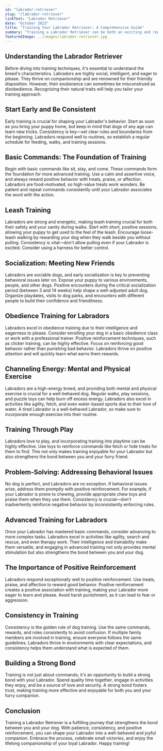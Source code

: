 ```yaml
---
id: "labrador-retriever"
slug: "/labrador-retriever"
linkText: "Labrador Retriever"
date: "October 2023"
title: "Training Your Labrador Retriever: A Comprehensive Guide"
summary: "Training a Labrador Retriever can be both an exciting and rewarding journey. These lovable dogs are known for their intelligence, friendly nature, and boundless energy. Whether you're a first-time dog owner or a seasoned enthusiast, the key to successful Labrador training lies in patience, consistency, and positive reinforcement."
featuredImage: ../images/labrador-retriever.jpg
---
```


## Understanding the Labrador Retriever

Before diving into training techniques, it's essential to understand the breed's characteristics. Labradors are highly social, intelligent, and eager to please. They thrive on companionship and are renowned for their friendly disposition. However, their exuberance can sometimes be misconstrued as disobedience. Recognizing their natural traits will help you tailor your training approach.

## Start Early and Be Consistent

Early training is crucial for shaping your Labrador's behavior. Start as soon as you bring your puppy home, but keep in mind that dogs of any age can learn new tricks. Consistency is key—set clear rules and boundaries from the beginning. Labradors respond well to routines, so establish a regular schedule for feeding, walks, and training sessions.

## Basic Commands: The Foundation of Training

Begin with basic commands like sit, stay, and come. These commands form the foundation for more advanced training. Use a calm and assertive voice, and always reward positive behavior with treats, praise, or affection. Labradors are food-motivated, so high-value treats work wonders. Be patient and repeat commands consistently until your Labrador associates the word with the action.

## Leash Training

Labradors are strong and energetic, making leash training crucial for both their safety and your sanity during walks. Start with short, positive sessions, allowing your puppy to get used to the feel of the leash. Encourage loose-leash walking by rewarding your dog when they walk beside you without pulling. Consistency is vital—don't allow pulling even if your Labrador is excited. Consider using a harness for better control.

## Socialization: Meeting New Friends

Labradors are sociable dogs, and early socialization is key to preventing behavioral issues later on. Expose your puppy to various environments, people, and other dogs. Positive encounters during the critical socialization period (between 3 and 14 weeks) help shape a well-adjusted adult dog. Organize playdates, visits to dog parks, and encounters with different people to build their confidence and friendliness.

## Obedience Training for Labradors

Labradors excel in obedience training due to their intelligence and eagerness to please. Consider enrolling your dog in a basic obedience class or work with a professional trainer. Positive reinforcement techniques, such as clicker training, can be highly effective. Focus on reinforcing good behavior rather than punishing bad behavior. Labradors thrive on positive attention and will quickly learn what earns them rewards.

## Channeling Energy: Mental and Physical Exercise

Labradors are a high-energy breed, and providing both mental and physical exercise is crucial for a well-behaved dog. Regular walks, play sessions, and puzzle toys can help burn off excess energy. Labradors also excel in activities like agility, fetch, and even water-based sports due to their love of water. A tired Labrador is a well-behaved Labrador, so make sure to incorporate enough exercise into their routine.

## Training Through Play

Labradors love to play, and incorporating training into playtime can be highly effective. Use toys to reinforce commands like fetch or hide treats for them to find. This not only makes training enjoyable for your Labrador but also strengthens the bond between you and your furry friend.

## Problem-Solving: Addressing Behavioral Issues

No dog is perfect, and Labradors are no exception. If behavioral issues arise, address them promptly with positive reinforcement. For example, if your Labrador is prone to chewing, provide appropriate chew toys and praise them when they use them. Consistency is crucial—don't inadvertently reinforce negative behavior by inconsistently enforcing rules.

## Advanced Training for Labradors

Once your Labrador has mastered basic commands, consider advancing to more complex tasks. Labradors excel in activities like agility, search and rescue, and even therapy work. Their intelligence and trainability make them versatile, and engaging in advanced training not only provides mental stimulation but also strengthens the bond between you and your dog.

## The Importance of Positive Reinforcement

Labradors respond exceptionally well to positive reinforcement. Use treats, praise, and affection to reward good behavior. Positive reinforcement creates a positive association with training, making your Labrador more eager to learn and please. Avoid harsh punishment, as it can lead to fear or aggression.

## Consistency in Training

Consistency is the golden rule of dog training. Use the same commands, rewards, and rules consistently to avoid confusion. If multiple family members are involved in training, ensure everyone follows the same guidelines. Labradors thrive in environments with clear expectations, and consistency helps them understand what is expected of them.

## Building a Strong Bond

Training is not just about commands; it's an opportunity to build a strong bond with your Labrador. Spend quality time together, engage in activities they enjoy, and be a source of love and security. A strong bond fosters trust, making training more effective and enjoyable for both you and your furry companion.

## Conclusion

Training a Labrador Retriever is a fulfilling journey that strengthens the bond between you and your dog. With patience, consistency, and positive reinforcement, you can shape your Labrador into a well-behaved and joyful companion. Embrace the process, celebrate small victories, and enjoy the lifelong companionship of your loyal Labrador. Happy training!
